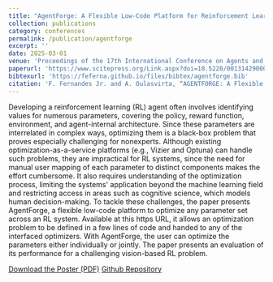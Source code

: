 ```yaml
---
title: "AgentForge: A Flexible Low-Code Platform for Reinforcement Learning Agent Design"
collection: publications
category: conferences
permalink: /publication/agentforge
excerpt: ''
date: 2025-03-01
venue: 'Proceedings of the 17th International Conference on Agents and Artificial Intelligence (ICAART 2025)'
paperurl: 'https://www.scitepress.org/Link.aspx?doi=10.5220/0013142900003890'
bibtexurl: 'https://feferna.github.io/files/bibtex/agentforge.bib'
citation: 'F. Fernandes Jr. and A. Oulasvirta, “AGENTFORGE: A Flexible Low-Code Platform for Reinforcement Learning Agent Design:,” in Proceedings of the 17th International Conference on Agents and Artificial Intelligence, Porto, Portugal: SCITEPRESS - Science and Technology Publications, 2025, pp. 351–358. doi: 10.5220/0013142900003890.'
---
```


Developing a reinforcement learning (RL) agent often involves identifying values for numerous parameters, covering the policy, reward function, environment, and agent-internal architecture. Since these parameters are interrelated in complex ways, optimizing them is a black-box problem that proves especially challenging for nonexperts. Although existing optimization-as-a-service platforms (e.g., Vizier and Optuna) can handle such problems, they are impractical for RL systems, since the need for manual user mapping of each parameter to distinct components makes the effort cumbersome. It also requires understanding of the optimization process, limiting the systems' application beyond the machine learning field and restricting access in areas such as cognitive science, which models human decision-making. To tackle these challenges, the paper presents AgentForge, a flexible low-code platform to optimize any parameter set across an RL system. Available at this https URL, it allows an optimization problem to be defined in a few lines of code and handed to any of the interfaced optimizers. With AgentForge, the user can optimize the parameters either individually or jointly. The paper presents an evaluation of its performance for a challenging vision-based RL problem. 

[Download the Poster (PDF)](/files/poster_agentforge.pdf)
[Github Repository](https://github.com/feferna/AgentForge)
